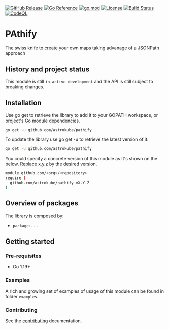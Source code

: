 [![GitHub Release](https://img.shields.io/github/v/release/astrokube/pathify)](https://github.com/astrokube/pathify/releases)
[![Go Reference](https://pkg.go.dev/badge/github.com/astrokube/pathify.svg)](https://pkg.go.dev/github.com/astrokube/pathify)
[![go.mod](https://img.shields.io/github/go-mod/go-version/astrokube/pathify)](go.mod)
[![License](https://img.shields.io/badge/License-Apache_2.0-blue.svg)](https://img.shields.io/github/license/astrokube/pathify)
[![Build Status](https://img.shields.io/github/actions/workflow/status/astrokube/pathify/build.yml?branch=main)](https://github.com/astrokube/pathify/actions?query=workflow%3ABuild+branch%3Amain)
[![CodeQL](https://github.com/astrokube/pathify/actions/workflows/codeql.yml/badge.svg?branch=main)](https://github.com/astrokube/pathify/actions/workflows/codeql.yml)

# PAthify

The swiss knife to create your own maps taking advanage of a JSONPath approach

## History and project status

This module is still `in active development` and the API is still subject to breaking changes.

## Installation

Use go get to retrieve the library to add it to your GOPATH workspace, or project's Go module dependencies.

```bash
go get -u github.com/astrokube/pathify
```

To update the library use go get -u to retrieve the latest version of it.

```bash
go get -u github.com/astrokube/pathify
```

You could specify a concrete version of this module as It's shown on the below. Replace x.y.z by the desired version.

```bash
module github.com/<org>/<repository>
require ( 
  github.com/astrokube/pathify vX.Y.Z
)
```

## Overview of packages

The library is composed by:

* `package`: .....

## Getting started

### Pre-requisites

* Go 1.19+

### Examples

A rich and growing set of examples of usage of this module can be found in folder `examples`.


### Contributing

See the [contributing](https://github.com/astrokube/pathify/blob/main/CONTRIBUTING.md) documentation.



